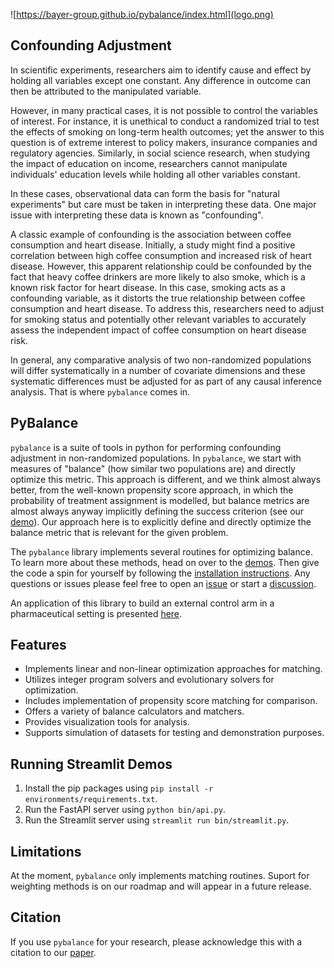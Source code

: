 ![https://bayer-group.github.io/pybalance/index.html](logo.png)

## Confounding Adjustment

In scientific experiments, researchers aim to identify cause and effect by
holding all variables except one constant. Any difference in outcome can then
be attributed to the manipulated variable.

However, in many practical cases, it is not possible to control the variables
of interest. For instance, it is unethical to conduct a randomized trial to test
the effects of smoking on long-term health outcomes; yet the answer to this
question is of extreme interest to policy makers, insurance companies and
regulatory agencies. Similarly, in social science research, when studying the
impact of education on income, researchers cannot manipulate individuals' education
levels while holding all other variables constant.

In these cases, observational data can form the basis for "natural experiments" but
care must be taken in interpreting these data. One major issue with interpreting these
data is known as "confounding".

A classic example of confounding is the association between coffee consumption and
heart disease. Initially, a study might find a positive correlation between high
coffee consumption and increased risk of heart disease. However, this apparent
relationship could be confounded by the fact that heavy coffee drinkers are more
likely to also smoke, which is a known risk factor for heart disease. In this case,
smoking acts as a confounding variable, as it distorts the true relationship between
coffee consumption and heart disease. To address this, researchers need to adjust for
smoking status and potentially other relevant variables to accurately assess the
independent impact of coffee consumption on heart disease risk.

In general, any comparative analysis of two non-randomized populations will differ
systematically in a number of covariate dimensions and these systematic differences
must be adjusted for as part of any causal inference analysis. That is where
`pybalance` comes in.

## PyBalance

`pybalance` is a suite of tools in python for performing confounding adjustment
in non-randomized populations. In `pybalance`, we start with measures of "balance"
(how similar two populations are) and directly optimize this metric. This approach is
different, and we think almost always better, from the well-known propensity score
approach, in which the probability of treatment assignment is modelled, but balance metrics
are almost always anyway implicitly defining the success criterion
(see our [demo](https://bayer-group.github.io/pybalance/demos/ps_matcher.html)).
Our approach here is to explicitly define and directly optimize the balance metric that
is relevant for the given problem.

The `pybalance` library implements several routines for optimizing balance. To learn more
about these methods, head on over to the
[demos](https://bayer-group.github.io/pybalance/02_demos.html). Then give
the code a spin for yourself by following the
[installation instructions](https://bayer-group.github.io/pybalance/01_installation.html).
Any questions or issues please feel free to open an [issue](https://github.com/Bayer-Group/pybalance/issues)
or start a [discussion](https://github.com/Bayer-Group/pybalance/discussions).

An application of this library to build an external control arm in a pharmaceutical
setting is presented [here](https://onlinelibrary.wiley.com/doi/10.1002/pst.2352).

## Features

- Implements linear and non-linear optimization approaches for matching.
- Utilizes integer program solvers and evolutionary solvers for optimization.
- Includes implementation of propensity score matching for comparison.
- Offers a variety of balance calculators and matchers.
- Provides visualization tools for analysis.
- Supports simulation of datasets for testing and demonstration purposes.

## Running Streamlit Demos

1. Install the pip packages using `pip install -r environments/requirements.txt`.
2. Run the FastAPI server using `python bin/api.py`.
3. Run the Streamlit server using `streamlit run bin/streamlit.py`.

## Limitations

At the moment, `pybalance` only implements matching routines. Suport for weighting
methods is on our roadmap and will appear in a future release.

## Citation

If you use `pybalance` for your research, please acknowledge this with a citation to
our [paper](https://onlinelibrary.wiley.com/doi/10.1002/pst.2352).
